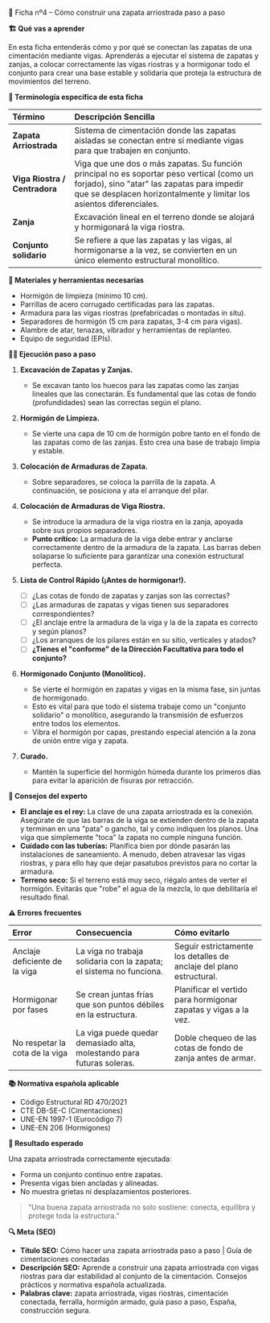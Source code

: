 🧱 Ficha nº4 – Cómo construir una zapata arriostrada paso a paso

**🏗️ Qué vas a aprender**

En esta ficha entenderás cómo y por qué se conectan las zapatas de una cimentación mediante vigas. Aprenderás a ejecutar el sistema de zapatas y zanjas, a colocar correctamente las vigas riostras y a hormigonar todo el conjunto para crear una base estable y solidaria que proteja la estructura de movimientos del terreno.

**📖 Terminología específica de esta ficha**

| Término | Descripción Sencilla |
| :--- | :--- |
| **Zapata Arriostrada** | Sistema de cimentación donde las zapatas aisladas se conectan entre sí mediante vigas para que trabajen en conjunto. |
| **Viga Riostra / Centradora** | Viga que une dos o más zapatas. Su función principal no es soportar peso vertical (como un forjado), sino "atar" las zapatas para impedir que se desplacen horizontalmente y limitar los asientos diferenciales. |
| **Zanja** | Excavación lineal en el terreno donde se alojará y hormigonará la viga riostra. |
| **Conjunto solidario** | Se refiere a que las zapatas y las vigas, al hormigonarse a la vez, se convierten en un único elemento estructural monolítico. |

**🧱 Materiales y herramientas necesarias**

- Hormigón de limpieza (mínimo 10 cm).
- Parrillas de acero corrugado certificadas para las zapatas.
- Armadura para las vigas riostras (prefabricadas o montadas in situ).
- Separadores de hormigón (5 cm para zapatas, 3-4 cm para vigas).
- Alambre de atar, tenazas, vibrador y herramientas de replanteo.
- Equipo de seguridad (EPIs).

**👷‍♂️ Ejecución paso a paso**

1.  **Excavación de Zapatas y Zanjas.**
    - Se excavan tanto los huecos para las zapatas como las zanjas lineales que las conectarán. Es fundamental que las cotas de fondo (profundidades) sean las correctas según el plano.

2.  **Hormigón de Limpieza.**
    - Se vierte una capa de 10 cm de hormigón pobre tanto en el fondo de las zapatas como de las zanjas. Esto crea una base de trabajo limpia y estable.

3.  **Colocación de Armaduras de Zapata.**
    - Sobre separadores, se coloca la parrilla de la zapata. A continuación, se posiciona y ata el arranque del pilar.

4.  **Colocación de Armaduras de Viga Riostra.**
    - Se introduce la armadura de la viga riostra en la zanja, apoyada sobre sus propios separadores.
    - **Punto crítico:** La armadura de la viga debe entrar y anclarse correctamente dentro de la armadura de la zapata. Las barras deben solaparse lo suficiente para garantizar una conexión estructural perfecta.

5.  **Lista de Control Rápido (¡Antes de hormigonar!).**
    - [ ] ¿Las cotas de fondo de zapatas y zanjas son las correctas?
    - [ ] ¿Las armaduras de zapatas y vigas tienen sus separadores correspondientes?
    - [ ] ¿El anclaje entre la armadura de la viga y la de la zapata es correcto y según planos?
    - [ ] ¿Los arranques de los pilares están en su sitio, verticales y atados?
    - [ ] **¿Tienes el "conforme" de la Dirección Facultativa para todo el conjunto?**

6.  **Hormigonado Conjunto (Monolítico).**
    - Se vierte el hormigón en zapatas y vigas en la misma fase, sin juntas de hormigonado.
    - Esto es vital para que todo el sistema trabaje como un "conjunto solidario" o monolítico, asegurando la transmisión de esfuerzos entre todos los elementos.
    - Vibra el hormigón por capas, prestando especial atención a la zona de unión entre viga y zapata.

7.  **Curado.**
    - Mantén la superficie del hormigón húmeda durante los primeros días para evitar la aparición de fisuras por retracción.

**💬 Consejos del experto**

- **El anclaje es el rey:** La clave de una zapata arriostrada es la conexión. Asegúrate de que las barras de la viga se extienden dentro de la zapata y terminan en una "pata" o gancho, tal y como indiquen los planos. Una viga que simplemente "toca" la zapata no cumple ninguna función.
- **Cuidado con las tuberías:** Planifica bien por dónde pasarán las instalaciones de saneamiento. A menudo, deben atravesar las vigas riostras, y para ello hay que dejar pasatubos previstos para no cortar la armadura.
- **Terreno seco:** Si el terreno está muy seco, riégalo antes de verter el hormigón. Evitarás que "robe" el agua de la mezcla, lo que debilitaría el resultado final.

**⚠️ Errores frecuentes**

| Error | Consecuencia | Cómo evitarlo |
| :--- | :--- | :--- |
| Anclaje deficiente de la viga | La viga no trabaja solidaria con la zapata; el sistema no funciona. | Seguir estrictamente los detalles de anclaje del plano estructural. |
| Hormigonar por fases | Se crean juntas frías que son puntos débiles en la estructura. | Planificar el vertido para hormigonar zapatas y vigas a la vez. |
| No respetar la cota de la viga | La viga puede quedar demasiado alta, molestando para futuras soleras. | Doble chequeo de las cotas de fondo de zanja antes de armar. |

**📚 Normativa española aplicable**

- Código Estructural RD 470/2021
- CTE DB-SE-C (Cimentaciones)
- UNE-EN 1997-1 (Eurocódigo 7)
- UNE-EN 206 (Hormigones)

**🎯 Resultado esperado**

Una zapata arriostrada correctamente ejecutada:
- Forma un conjunto continuo entre zapatas.
- Presenta vigas bien ancladas y alineadas.
- No muestra grietas ni desplazamientos posteriores.

> “Una buena zapata arriostrada no solo sostiene: conecta, equilibra y protege toda la estructura.”

**🔍 Meta (SEO)**

- **Título SEO:** Cómo hacer una zapata arriostrada paso a paso | Guía de cimentaciones conectadas
- **Descripción SEO:** Aprende a construir una zapata arriostrada con vigas riostras para dar estabilidad al conjunto de la cimentación. Consejos prácticos y normativa española actualizada.
- **Palabras clave:** zapata arriostrada, vigas riostras, cimentación conectada, ferralla, hormigón armado, guía paso a paso, España, construcción segura.